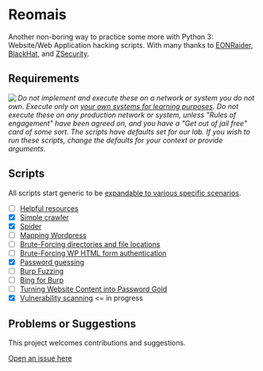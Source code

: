 # Reomais

Another non-boring way to practice some more with Python 3: Website/Web Application hacking scripts.
With many thanks to [EONRaider](https://github.com/EONRaider), [BlackHat](https://www.blackhat.com/), and [ZSecurity](https://zsecurity.org/).

## Requirements

<img align="left" src="https://github.com/tymyrddin/darkest-forest/blob/main/assets/images/warning.png">_Do not implement and execute these on a network or system you do not own. Execute only on [your own systems for learning purposes](https://github.com/tymyrddin/ymrir/wiki). Do not execute these on any production network or system, unless "Rules of engagement" have been agreed on, and you have a "Get out of jail free" card of some sort. The scripts have defaults set for our lab. If you wish to run these scripts, change the defaults for your context or provide arguments._

## Scripts

All scripts start generic to be [expandable to various specific scenarios](https://github.com/tymyrddin/darkest-forest/tree/main/application-hacking).

- [ ] [Helpful resources](helpful_resources)
- [x] [Simple crawler](crawler)
- [x] [Spider](spider)
- [ ] [Mapping Wordpress](mapping_wordpress)
- [ ] [Brute-Forcing directories and file locations](bf_locations)
- [ ] [Brute-Forcing WP HTML form authentication](bf_forms)
- [x] [Password guessing](password_guessing)
- [ ] [Burp Fuzzing](burp_fuzzing)
- [ ] [Bing for Burp](bing_burp)
- [ ] [Turning Website Content into Password Gold](password_gold)
- [x] [Vulnerability scanning](scanner) <= in progress

## Problems or Suggestions

This project welcomes contributions and suggestions. 

[Open an issue here](https://github.com/tymyrddin/reomais/issues)